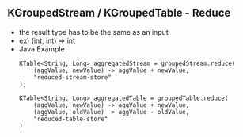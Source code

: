 ## KGroupedStream / KGroupedTable - Reduce
- the result type has to be the same as an input
- ex) (int, int) => int
- Java Example
    ```
    KTable<String, Long> aggregatedStream = groupedStream.reduce(
        (aggValue, newValue) -> aggValue + newValue,
        "reduced-stream-store"
    );

    KTable<String, Long> aggregatedTable = groupedTable.reduce(
        (aggValue, newValue) -> aggValue + newValue,
        (aggValue, oldValue) -> aggValue - oldValue,
        "reduced-table-store"
    )
    ```